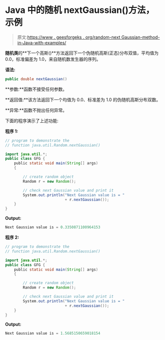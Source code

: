 # Java 中的随机 nextGaussian()方法，示例

> 原文:[https://www . geesforgeks . org/random-next Gaussian-method-in-Java-with-examples/](https://www.geeksforgeeks.org/random-nextgaussian-method-in-java-with-examples/)

**随机类**的**下一个高斯()**方法返回下一个伪随机高斯(正态)分布双值，平均值为 0.0，标准偏差为 1.0，来自随机数发生器的序列。

**语法:**

```java
public double nextGaussian()

```

**参数:**函数不接受任何参数。

**返回值:**该方法返回下一个均值为 0.0、标准差为 1.0 的伪随机高斯分布双数。

**异常:**函数不抛出任何异常。

下面的程序演示了上述功能:

**程序 1:**

```java
// program to demonstrate the
// function java.util.Random.nextGaussian()

import java.util.*;
public class GFG {
    public static void main(String[] args)
    {

        // create random object
        Random r = new Random();

        // check next Gaussian value and print it
        System.out.println("Next Gaussian value is = "
                           + r.nextGaussian());
    }
}
```

**Output:**

```java
Next Gaussian value is = 0.3350871100964153

```

**程序 2:**

```java
// program to demonstrate the
// function java.util.Random.nextGaussian()

import java.util.*;
public class GFG {
    public static void main(String[] args)
    {

        // create random object
        Random r = new Random();

        // check next Gaussian value and print it
        System.out.println("Next Gaussian value is = "
                           + r.nextGaussian());
    }
}
```

**Output:**

```java
Next Gaussian value is = 1.5685150659018154

```